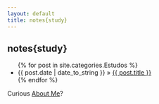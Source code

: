 ```yaml
---
layout: default
title: notes{study}
---
```


<div id="home">
  <h2 class="orange">notes{study}</h2>
  <ul class="posts">
    {% for post in site.categories.Estudos %}
      <li><span>{{ post.date | date_to_string }}</span> &raquo; <a href="{{ post.url }}">{{ post.title }}</a></li>
    {% endfor %}
  </ul>
 <p>Curious <a href="/about" class="orange">About Me</a>?</p>
<p></p>
</div>

